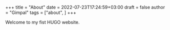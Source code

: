 +++
title = "About"
date = 2022-07-23T17:24:59+03:00
draft = false
author = "Gimpal"
tags = ["about", ]
+++

Welcome to my fist HUGO website.
